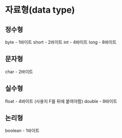 # 자료형(data type)

## 정수형

byte - 1바이트
short - 2바이트
int - 4바이트
long - 8바이트

## 문자형

char - 2바이트

## 실수형

float - 4바이트 (사용지 F를 뒤에 붙여야함)
double - 8바이트

## 논리형

boolean - 1바이트